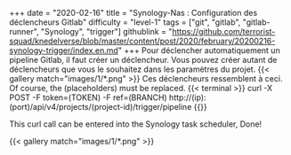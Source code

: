 +++
date = "2020-02-16"
title = "Synology-Nas : Configuration des déclencheurs Gitlab"
difficulty = "level-1"
tags = ["git", "gitlab", "gitlab-runner", "Synology", "trigger"]
githublink = "https://github.com/terrorist-squad/knedelverse/blob/master/content/post/2020/february/20200216-synology-trigger/index.en.md"
+++
Pour déclencher automatiquement un pipeline Gitlab, il faut créer un déclencheur. Vous pouvez créer autant de déclencheurs que vous le souhaitez dans les paramètres du projet.
{{< gallery match="images/1/*.png" >}}
Ces déclencheurs ressemblent à ceci. Of course, the (placeholders) must be replaced.
{{< terminal >}}
curl -X POST -F token=(TOKEN) -F ref=(BRANCH) http://(ip):(port)/api/v4/projects/(project-id)/trigger/pipeline
{{</terminal >}}

This curl call can be entered into the Synology task scheduler, Done!

{{< gallery match="images/1/*.png" >}}
